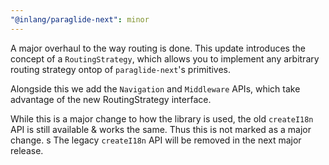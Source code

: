 ```yaml
---
"@inlang/paraglide-next": minor
---
```


A major overhaul to the way routing is done. This update introduces the concept of a `RoutingStrategy`, which allows you to implement any arbitrary routing strategy ontop of `paraglide-next`'s primitives.

Alongside this we add the `Navigation` and `Middleware` APIs, which take advantage of the new RoutingStrategy interface.

While this is a major change to how the library is used, the old `createI18n` API is still available & works the same. Thus this is not marked as a major change.
s
The legacy `createI18n` API will be removed in the next major release.